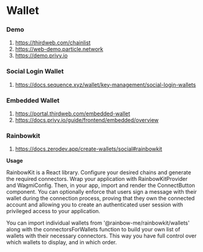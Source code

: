 # Wallet 

### Demo

1. https://thirdweb.com/chainlist
2. https://web-demo.particle.network
3. https://demo.privy.io

### Social Login Wallet

1. https://docs.sequence.xyz/wallet/key-management/social-login-wallets


### Embedded Wallet

1. https://portal.thirdweb.com/embedded-wallet
2. https://docs.privy.io/guide/frontend/embedded/overview


### Rainbowkit

1. https://docs.zerodev.app/create-wallets/social#rainbowkit

**Usage**

RainbowKit is a React library. Configure your desired chains and generate the required connectors. Wrap your application with RainbowKitProvider and WagmiConfig. Then, in your app, import and render the ConnectButton component. You can optionally enforce that users sign a message with their wallet during the connection process, proving that they own the connected account and allowing you to create an authenticated user session with privileged access to your application.

You can import individual wallets from '@rainbow-me/rainbowkit/wallets' along with the connectorsForWallets function to build your own list of wallets with their necessary connectors. This way you have full control over which wallets to display, and in which order.


